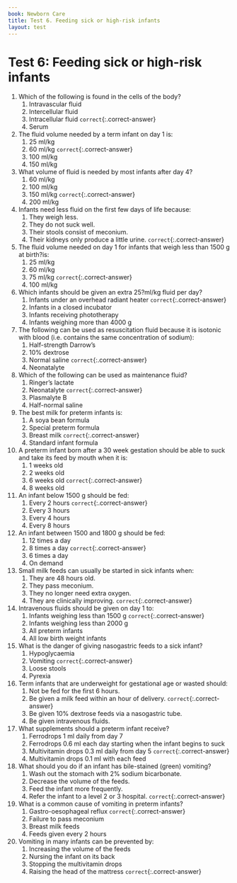 ```yaml
---
book: Newborn Care
title: Test 6. Feeding sick or high-risk infants
layout: test
---
```


# Test 6: Feeding sick or high-risk infants

1.	Which of the following is found in the cells of the body?
	1.	Intravascular fluid
	1.	Intercellular fluid
	1.	Intracellular fluid `correct`{:.correct-answer}
	1.	Serum
2.	The fluid volume needed by a term infant on day 1 is:
	1.	25 ml/kg
	1.	60 ml/kg `correct`{:.correct-answer}
	1.	100 ml/kg
	1.	150 ml/kg
3.	What volume of fluid is needed by most infants after day 4?
	1.	60 ml/kg
	1.	100 ml/kg
	1.	150 ml/kg `correct`{:.correct-answer}
	1.	200 ml/kg
4.	Infants need less fluid on the first few days of life because:
	1.	They weigh less.
	1.	They do not suck well.
	1.	Their stools consist of meconium.
	1.	Their kidneys only produce a little urine. `correct`{:.correct-answer}
5.	The fluid volume needed on day 1 for infants that weigh less than 1500 g at birth?is:
	1.	25 ml/kg
	1.	60 ml/kg
	1.	75 ml/kg `correct`{:.correct-answer}
	1.	100 ml/kg
6.	Which infants should be given an extra 25?ml/kg fluid per day?
	1.	Infants under an overhead radiant heater `correct`{:.correct-answer}
	1.	Infants in a closed incubator
	1.	Infants receiving phototherapy
	1.	Infants weighing more than 4000 g
7.	The following can be used as resuscitation fluid because it is isotonic with blood (i.e. contains the same concentration of sodium):
	1.	Half-strength Darrow’s
	1.	10% dextrose
	1.	Normal saline `correct`{:.correct-answer}
	1.	Neonatalyte
8.	Which of the following can be used as maintenance fluid?
	1.	Ringer’s lactate
	1.	Neonatalyte `correct`{:.correct-answer}
	1.	Plasmalyte B
	1.	Half-normal saline
9.	The best milk for preterm infants is:
	1.	A soya bean formula
	1.	Special preterm formula
	1.	Breast milk `correct`{:.correct-answer}
	1.	Standard infant formula
10.	A preterm infant born after a 30 week gestation should be able to suck and take its feed by mouth when it is:
	1.	1 weeks old
	1.	2 weeks old
	1.	6 weeks old `correct`{:.correct-answer}
	1.	8 weeks old
11.	An infant below 1500 g should be fed:
	1.	Every 2 hours `correct`{:.correct-answer}
	1.	Every 3 hours
	1.	Every 4 hours
	1.	Every 8 hours
12.	An infant between 1500 and 1800 g should be fed:
	1.	12 times a day
	1.	8 times a day `correct`{:.correct-answer}
	1.	6 times a day
	1.	On demand
13.	Small milk feeds can usually be started in sick infants when:
	1.	They are 48 hours old.
	1.	They pass meconium.
	1.	They no longer need extra oxygen.
	1.	They are clinically improving. `correct`{:.correct-answer}
14.	Intravenous fluids should be given on day 1 to:
	1.	Infants weighing less than 1500 g `correct`{:.correct-answer}
	1.	Infants weighing less than 2000 g
	1.	All preterm infants
	1.	All low birth weight infants
15.	What is the danger of giving nasogastric feeds to a sick infant?
	1.	Hypoglycaemia
	1.	Vomiting `correct`{:.correct-answer}
	1.	Loose stools
	1.	Pyrexia
16.	Term infants that are underweight for gestational age or wasted should:
	1.	Not be fed for the first 6 hours.
	1.	Be given a milk feed within an hour of delivery. `correct`{:.correct-answer}
	1.	Be given 10% dextrose feeds via a nasogastric tube.
	1.	Be given intravenous fluids.
17.	What supplements should a preterm infant receive?
	1.	Ferrodrops 1 ml daily from day 7
	1.	Ferrodrops 0.6 ml each day starting when the infant begins to suck
	1.	Multivitamin drops 0.3 ml daily from day 5 `correct`{:.correct-answer}
	1.	Multivitamin drops 0.1 ml with each feed
18.	What should you do if an infant has bile-stained (green) vomiting?
	1.	Wash out the stomach with 2% sodium bicarbonate.
	1.	Decrease the volume of the feeds.
	1.	Feed the infant more frequently.
	1.	Refer the infant to a level 2 or 3 hospital. `correct`{:.correct-answer}
19.	What is a common cause of vomiting in preterm infants?
	1.	Gastro-oesophageal reflux `correct`{:.correct-answer}
	1.	Failure to pass meconium
	1.	Breast milk feeds
	1.	Feeds given every 2 hours
20.	Vomiting in many infants can be prevented by:
	1.	Increasing the volume of the feeds
	1.	Nursing the infant on its back
	1.	Stopping the multivitamin drops
	1.	Raising the head of the mattress `correct`{:.correct-answer}
